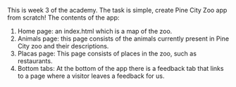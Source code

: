 This is week 3 of the academy. The task is simple, create Pine City Zoo app from scratch! The contents of the app:
1. Home page: an index.html which is a map of the zoo.
2. Animals page: this page consists of the animals currently present in Pine City zoo and their descriptions.
3. Placas page: This page consists of places in the zoo, such as restaurants.
4. Bottom tabs: At the bottom of the app there is a feedback tab that links to a page where a visitor leaves a feedback for us.
